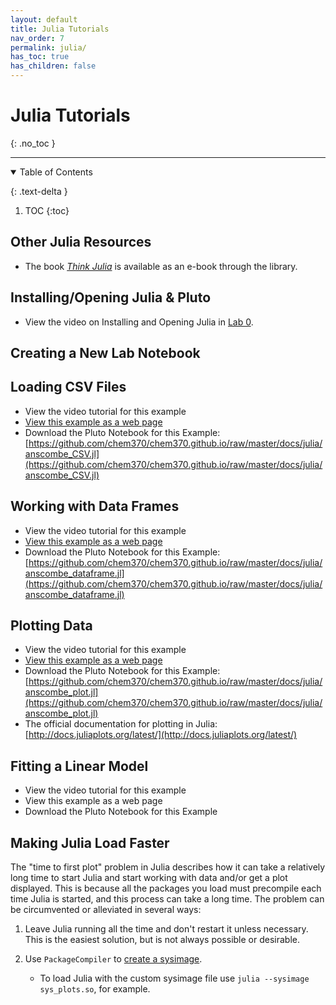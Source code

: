 ```yaml
---
layout: default
title: Julia Tutorials
nav_order: 7
permalink: julia/
has_toc: true
has_children: false
---
```


# Julia Tutorials
{: .no_toc  }

----

<details open markdown="block">
  <summary>
  Table of Contents
  </summary>

  {: .text-delta }
1. TOC
{:toc}
</details>

## Other Julia Resources

- The book [*Think Julia*](https://www.oreilly.com/library/view/think-julia/9781492045021/?ar) is available as an e-book through the library.

## Installing/Opening Julia & Pluto

- View the video on Installing and Opening Julia in [Lab 0]({{site.url}}/lab-0/#install-julia-and-pluto).

## Creating a New Lab Notebook

## Loading CSV Files

- View the video tutorial for this example
- [View this example as a web page]({{site.url}}/docs/julia/anscombe_CSV.html)
- Download the Pluto Notebook for this Example: [https://github.com/chem370/chem370.github.io/raw/master/docs/julia/anscombe_CSV.jl](https://github.com/chem370/chem370.github.io/raw/master/docs/julia/anscombe_CSV.jl)

## Working with Data Frames

- View the video tutorial for this example
- [View this example as a web page]({{site.url}}/docs/julia/anscombe_dataframe.html)
- Download the Pluto Notebook for this Example: [https://github.com/chem370/chem370.github.io/raw/master/docs/julia/anscombe_dataframe.jl](https://github.com/chem370/chem370.github.io/raw/master/docs/julia/anscombe_dataframe.jl)

## Plotting Data

- View the video tutorial for this example
- [View this example as a web page]({{site.url}}/docs/julia/anscombe_plot.html)
- Download the Pluto Notebook for this Example:[https://github.com/chem370/chem370.github.io/raw/master/docs/julia/anscombe_plot.jl](https://github.com/chem370/chem370.github.io/raw/master/docs/julia/anscombe_plot.jl)
- The official documentation for plotting in Julia: [http://docs.juliaplots.org/latest/](http://docs.juliaplots.org/latest/)

## Fitting a Linear Model

- View the video tutorial for this example
- View this example as a web page
- Download the Pluto Notebook for this Example

## Making Julia Load Faster

The "time to first plot" problem in Julia describes how it can take a relatively long time to start Julia and start working with data and/or get a plot displayed.   This is because all the packages you load must precompile each time Julia is started, and this process can take a long time.  The problem can be circumvented or alleviated in several ways:

1. Leave Julia running all the time and don't restart it unless necessary.  This is the easiest solution, but is not always possible or desirable.  
2. Use `PackageCompiler` to [create a sysimage](https://julialang.github.io/PackageCompiler.jl/dev/examples/plots/). 

    - To load Julia with the custom sysimage file use `julia --sysimage sys_plots.so`, for example.

